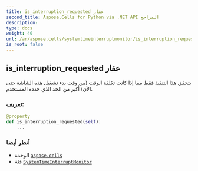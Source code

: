 ```yaml
---
title: is_interruption_requested عقار
second_title: Aspose.Cells for Python via .NET API المراجع
description:
type: docs
weight: 40
url: /ar/aspose.cells/systemtimeinterruptmonitor/is_interruption_requested/
is_root: false
---
```

##  is_interruption_requested عقار

يتحقق هذا التنفيذ فقط مما إذا كانت تكلفة الوقت (من وقت بدء تشغيل هذه الشاشة حتى الآن) أكبر من الحد الذي حدده المستخدم.
###  تعريف:
```python
@property
def is_interruption_requested(self):
    ...
```

###  أنظر أيضا
* الوحدة [`aspose.cells`](../../)
* فئة [`SystemTimeInterruptMonitor`](/cells/python-net/ar/aspose.cells/systemtimeinterruptmonitor)
